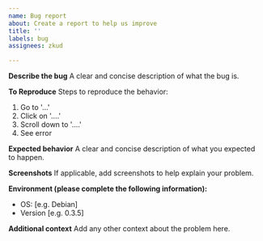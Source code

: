 ```yaml
---
name: Bug report
about: Create a report to help us improve
title: ''
labels: bug
assignees: zkud

---
```


**Describe the bug**
A clear and concise description of what the bug is.

**To Reproduce**
Steps to reproduce the behavior:
1. Go to '...'
2. Click on '....'
3. Scroll down to '....'
4. See error

**Expected behavior**
A clear and concise description of what you expected to happen.

**Screenshots**
If applicable, add screenshots to help explain your problem.

**Environment (please complete the following information):**
 - OS: [e.g. Debian]
 - Version [e.g. 0.3.5]

**Additional context**
Add any other context about the problem here.
